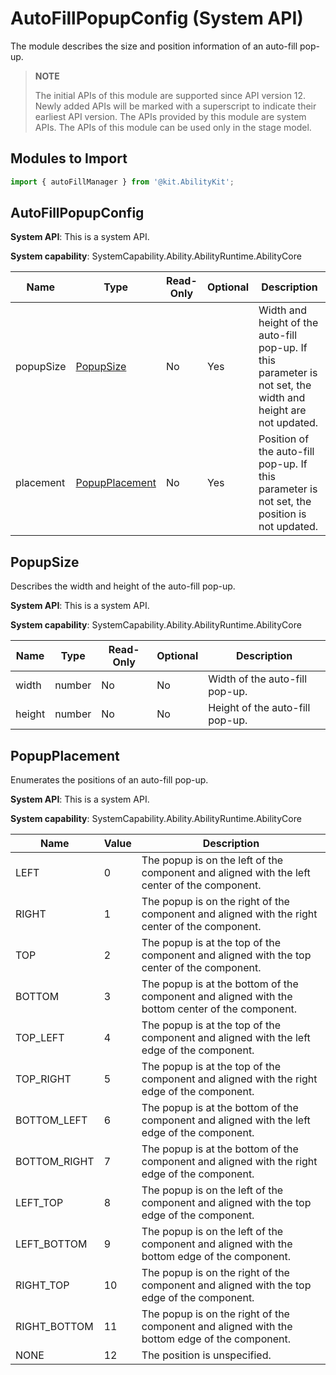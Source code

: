 # AutoFillPopupConfig (System API)

The module describes the size and position information of an auto-fill pop-up.

> **NOTE**
> 
> The initial APIs of this module are supported since API version 12. Newly added APIs will be marked with a superscript to indicate their earliest API version.
> The APIs provided by this module are system APIs.
> The APIs of this module can be used only in the stage model.

## Modules to Import

```ts
import { autoFillManager } from '@kit.AbilityKit';
```

## AutoFillPopupConfig

**System API**: This is a system API.

**System capability**: SystemCapability.Ability.AbilityRuntime.AbilityCore

| Name   | Type          | Read-Only| Optional| Description                                      |
| --------- | -------------- | ---- | ---- | ------------------------------------------ |
| popupSize | [PopupSize](#popupsize)      | No  | Yes | Width and height of the auto-fill pop-up. If this parameter is not set, the width and height are not updated.|
| placement | [PopupPlacement](#popupplacement) | No  | Yes | Position of the auto-fill pop-up. If this parameter is not set, the position is not updated.|

## PopupSize

Describes the width and height of the auto-fill pop-up.

**System API**: This is a system API.

**System capability**: SystemCapability.Ability.AbilityRuntime.AbilityCore

| Name| Type  | Read-Only| Optional| Description           |
| ------ | ------ | ---- | ---- | --------------- |
| width  | number | No  | No  | Width of the auto-fill pop-up.|
| height | number | No  | No  | Height of the auto-fill pop-up.|

## PopupPlacement

Enumerates the positions of an auto-fill pop-up.

**System API**: This is a system API.

**System capability**: SystemCapability.Ability.AbilityRuntime.AbilityCore

| Name        | Value | Description                              |
| ------------ | --- | --------------------------------- |
| LEFT         |  0  |The popup is on the left of the component and aligned with the left center of the component.|
| RIGHT        |  1  |The popup is on the right of the component and aligned with the right center of the component.|
| TOP          |  2  |The popup is at the top of the component and aligned with the top center of the component.|
| BOTTOM       |  3  |The popup is at the bottom of the component and aligned with the bottom center of the component.|
| TOP_LEFT     |  4  |The popup is at the top of the component and aligned with the left edge of the component.|
| TOP_RIGHT    |  5  |The popup is at the top of the component and aligned with the right edge of the component.|
| BOTTOM_LEFT  |  6  |The popup is at the bottom of the component and aligned with the left edge of the component.|
| BOTTOM_RIGHT |  7  |The popup is at the bottom of the component and aligned with the right edge of the component.|
| LEFT_TOP     |  8  |The popup is on the left of the component and aligned with the top edge of the component.|
| LEFT_BOTTOM  |  9  |The popup is on the left of the component and aligned with the bottom edge of the component.|
| RIGHT_TOP    |  10 |The popup is on the right of the component and aligned with the top edge of the component.|
| RIGHT_BOTTOM |  11 |The popup is on the right of the component and aligned with the bottom edge of the component.|
| NONE         |  12 |The position is unspecified.                               |
